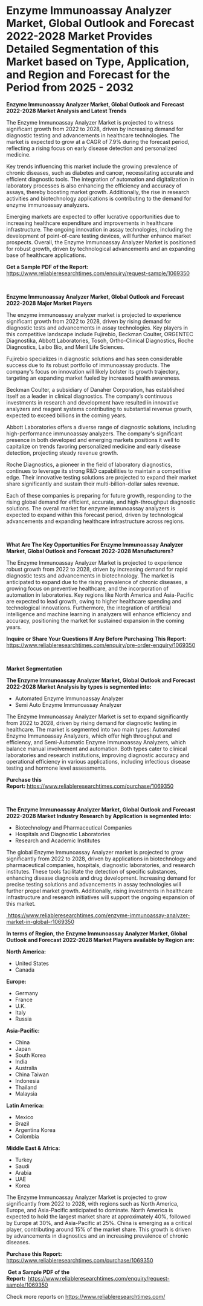 <p><h1>Enzyme Immunoassay Analyzer Market, Global Outlook and Forecast 2022-2028 Market Provides Detailed Segmentation of this Market based on Type, Application, and Region and Forecast for the Period from 2025 - 2032</h1></p><p><strong>Enzyme Immunoassay Analyzer Market, Global Outlook and Forecast 2022-2028 Market Analysis and Latest Trends</strong></p>
<p><p>The Enzyme Immunoassay Analyzer Market is projected to witness significant growth from 2022 to 2028, driven by increasing demand for diagnostic testing and advancements in healthcare technologies. The market is expected to grow at a CAGR of 7.9% during the forecast period, reflecting a rising focus on early disease detection and personalized medicine.</p><p>Key trends influencing this market include the growing prevalence of chronic diseases, such as diabetes and cancer, necessitating accurate and efficient diagnostic tools. The integration of automation and digitalization in laboratory processes is also enhancing the efficiency and accuracy of assays, thereby boosting market growth. Additionally, the rise in research activities and biotechnology applications is contributing to the demand for enzyme immunoassay analyzers.</p><p>Emerging markets are expected to offer lucrative opportunities due to increasing healthcare expenditure and improvements in healthcare infrastructure. The ongoing innovation in assay technologies, including the development of point-of-care testing devices, will further enhance market prospects. Overall, the Enzyme Immunoassay Analyzer Market is positioned for robust growth, driven by technological advancements and an expanding base of healthcare applications.</p></p>
<p><strong>Get a Sample PDF of the Report:&nbsp;</strong> <a href="https://www.reliableresearchtimes.com/enquiry/request-sample/1069350?utm_campaign=2643&utm_medium=2&utm_source=Github&utm_content=ia&utm_term=21032025&utm_id=enzyme-immunoassay-analyzer-market-global-outlook-and-forecast-2022-2028">https://www.reliableresearchtimes.com/enquiry/request-sample/1069350</a></p>
<p>&nbsp;</p>
<p><strong>Enzyme Immunoassay Analyzer Market, Global Outlook and Forecast 2022-2028 Major Market Players</strong></p>
<p><p>The enzyme immunoassay analyzer market is projected to experience significant growth from 2022 to 2028, driven by rising demand for diagnostic tests and advancements in assay technologies. Key players in this competitive landscape include Fujirebio, Beckman Coulter, ORGENTEC Diagnostika, Abbott Laboratories, Tosoh, Ortho-Clinical Diagnostics, Roche Diagnostics, Laibo Bio, and Meril Life Sciences.</p><p>Fujirebio specializes in diagnostic solutions and has seen considerable success due to its robust portfolio of immunoassay products. The company's focus on innovation will likely bolster its growth trajectory, targeting an expanding market fueled by increased health awareness.</p><p>Beckman Coulter, a subsidiary of Danaher Corporation, has established itself as a leader in clinical diagnostics. The company’s continuous investments in research and development have resulted in innovative analyzers and reagent systems contributing to substantial revenue growth, expected to exceed billions in the coming years.</p><p>Abbott Laboratories offers a diverse range of diagnostic solutions, including high-performance immunoassay analyzers. The company's significant presence in both developed and emerging markets positions it well to capitalize on trends favoring personalized medicine and early disease detection, projecting steady revenue growth.</p><p>Roche Diagnostics, a pioneer in the field of laboratory diagnostics, continues to leverage its strong R&D capabilities to maintain a competitive edge. Their innovative testing solutions are projected to expand their market share significantly and sustain their multi-billion-dollar sales revenue.</p><p>Each of these companies is preparing for future growth, responding to the rising global demand for efficient, accurate, and high-throughput diagnostic solutions. The overall market for enzyme immunoassay analyzers is expected to expand within this forecast period, driven by technological advancements and expanding healthcare infrastructure across regions.</p></p>
<p>&nbsp;</p>
<p><strong>What Are The Key Opportunities For Enzyme Immunoassay Analyzer Market, Global Outlook and Forecast 2022-2028 Manufacturers?</strong></p>
<p><p>The Enzyme Immunoassay Analyzer Market is projected to experience robust growth from 2022 to 2028, driven by increasing demand for rapid diagnostic tests and advancements in biotechnology. The market is anticipated to expand due to the rising prevalence of chronic diseases, a growing focus on preventive healthcare, and the incorporation of automation in laboratories. Key regions like North America and Asia-Pacific are expected to lead growth, owing to higher healthcare spending and technological innovations. Furthermore, the integration of artificial intelligence and machine learning in analyzers will enhance efficiency and accuracy, positioning the market for sustained expansion in the coming years.</p></p>
<p><strong>Inquire or Share Your Questions If Any Before Purchasing This Report:</strong> <a href="https://www.reliableresearchtimes.com/enquiry/pre-order-enquiry/1069350?utm_campaign=2643&utm_medium=2&utm_source=Github&utm_content=ia&utm_term=21032025&utm_id=enzyme-immunoassay-analyzer-market-global-outlook-and-forecast-2022-2028">https://www.reliableresearchtimes.com/enquiry/pre-order-enquiry/1069350</a></p>
<p>&nbsp;</p>
<p><strong>Market Segmentation</strong></p>
<p><strong>The Enzyme Immunoassay Analyzer Market, Global Outlook and Forecast 2022-2028 Market Analysis by types is segmented into:</strong></p>
<p><ul><li>Automated Enzyme Immunoassay Analyzer</li><li>Semi Auto Enzyme Immunoassay Analyzer</li></ul></p>
<p><p>The Enzyme Immunoassay Analyzer Market is set to expand significantly from 2022 to 2028, driven by rising demand for diagnostic testing in healthcare. The market is segmented into two main types: Automated Enzyme Immunoassay Analyzers, which offer high throughput and efficiency, and Semi-Automatic Enzyme Immunoassay Analyzers, which balance manual involvement and automation. Both types cater to clinical laboratories and research institutions, improving diagnostic accuracy and operational efficiency in various applications, including infectious disease testing and hormone level assessments.</p></p>
<p><strong>Purchase this Report:&nbsp;</strong><a href="https://www.reliableresearchtimes.com/purchase/1069350?utm_campaign=2643&utm_medium=2&utm_source=Github&utm_content=ia&utm_term=21032025&utm_id=enzyme-immunoassay-analyzer-market-global-outlook-and-forecast-2022-2028">https://www.reliableresearchtimes.com/purchase/1069350</a></p>
<p>&nbsp;</p>
<p><strong>The Enzyme Immunoassay Analyzer Market, Global Outlook and Forecast 2022-2028 Market Industry Research by Application is segmented into:</strong></p>
<p><ul><li>Biotechnology and Pharmaceutical Companies</li><li>Hospitals and Diagnostic Laboratories</li><li>Research and Academic Institutes</li></ul></p>
<p><p>The global Enzyme Immunoassay Analyzer market is projected to grow significantly from 2022 to 2028, driven by applications in biotechnology and pharmaceutical companies, hospitals, diagnostic laboratories, and research institutes. These tools facilitate the detection of specific substances, enhancing disease diagnosis and drug development. Increasing demand for precise testing solutions and advancements in assay technologies will further propel market growth. Additionally, rising investments in healthcare infrastructure and research initiatives will support the ongoing expansion of this market.</p></p>
<p><a href="https://www.reliableresearchtimes.com/enzyme-immunoassay-analyzer-market-in-global-r1069350?utm_campaign=2643&utm_medium=2&utm_source=Github&utm_content=ia&utm_term=21032025&utm_id=enzyme-immunoassay-analyzer-market-global-outlook-and-forecast-2022-2028">&nbsp;https://www.reliableresearchtimes.com/enzyme-immunoassay-analyzer-market-in-global-r1069350</a></p>
<p><strong>In terms of Region, the Enzyme Immunoassay Analyzer Market, Global Outlook and Forecast 2022-2028 Market Players available by Region are:</strong></p>
<p>
    <p> <strong> North America: </strong>
        <ul>
            <li>United States</li>
            <li>Canada</li>
        </ul>
        </p> 
    <p> <strong> Europe: </strong>
        <ul>
            <li>Germany</li>
            <li>France</li>
            <li>U.K.</li>
            <li>Italy</li>
            <li>Russia</li>
        </ul>
        </p> 
    <p> <strong> Asia-Pacific: </strong>
        <ul>
            <li>China</li>
            <li>Japan</li>
            <li>South Korea</li>
            <li>India</li>
            <li>Australia</li>
            <li>China Taiwan</li>
            <li>Indonesia</li>
            <li>Thailand</li>
            <li>Malaysia</li>
        </ul>
        </p> 
    <p> <strong> Latin America: </strong>
        <ul>
            <li>Mexico</li>
            <li>Brazil</li>
            <li>Argentina Korea</li>
            <li>Colombia</li>
        </ul>
        </p> 
    <p> <strong> Middle East & Africa: </strong>
        <ul>
            <li>Turkey</li>
            <li>Saudi</li>
            <li>Arabia</li>
            <li>UAE</li>
            <li>Korea</li>
        </ul>
    </p>
    </p>
<p><p>The Enzyme Immunoassay Analyzer Market is projected to grow significantly from 2022 to 2028, with regions such as North America, Europe, and Asia-Pacific anticipated to dominate. North America is expected to hold the largest market share at approximately 40%, followed by Europe at 30%, and Asia-Pacific at 25%. China is emerging as a critical player, contributing around 15% of the market share. This growth is driven by advancements in diagnostics and an increasing prevalence of chronic diseases.</p></p>
<p><strong>Purchase this Report: </strong><a href="https://www.reliableresearchtimes.com/purchase/1069350?utm_campaign=2643&utm_medium=2&utm_source=Github&utm_content=ia&utm_term=21032025&utm_id=enzyme-immunoassay-analyzer-market-global-outlook-and-forecast-2022-2028">https://www.reliableresearchtimes.com/purchase/1069350</a></p>
<p>&nbsp;<strong>Get a Sample PDF of the Report:&nbsp;&nbsp;</strong><a href="https://www.reliableresearchtimes.com/enquiry/request-sample/1069350?utm_campaign=2643&utm_medium=2&utm_source=Github&utm_content=ia&utm_term=21032025&utm_id=enzyme-immunoassay-analyzer-market-global-outlook-and-forecast-2022-2028">https://www.reliableresearchtimes.com/enquiry/request-sample/1069350</a></p>
<p><strong></strong></p>
<p>Check more reports on <a href="https://www.reliableresearchtimes.com/?utm_campaign=2643&utm_medium=2&utm_source=Github&utm_content=ia&utm_term=21032025&utm_id=enzyme-immunoassay-analyzer-market-global-outlook-and-forecast-2022-2028">https://www.reliableresearchtimes.com/</a></p>
